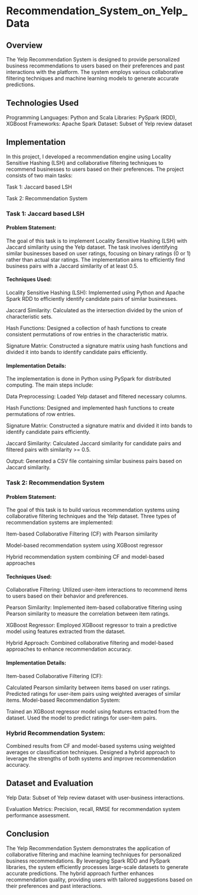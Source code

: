 # Recommendation_System_on_Yelp_Data

## Overview
The Yelp Recommendation System is designed to provide personalized business recommendations to users based on their preferences and past interactions with the platform. The system employs various collaborative filtering techniques and machine learning models to generate accurate predictions.

## Technologies Used
Programming Languages: Python and Scala
Libraries: PySpark (RDD), XGBoost
Frameworks: Apache Spark
Dataset: Subset of Yelp review dataset

## Implementation

In this project, I developed a recommendation engine using Locality Sensitive Hashing (LSH) and collaborative filtering techniques to recommend businesses to users based on their preferences. The project consists of two main tasks:

Task 1: Jaccard based LSH

Task 2: Recommendation System

### Task 1: Jaccard based LSH

#### Problem Statement:

The goal of this task is to implement Locality Sensitive Hashing (LSH) with Jaccard similarity using the Yelp dataset. The task involves identifying similar businesses based on user ratings, focusing on binary ratings (0 or 1) rather than actual star ratings. The implementation aims to efficiently find business pairs with a Jaccard similarity of at least 0.5.

#### Techniques Used:

Locality Sensitive Hashing (LSH): Implemented using Python and Apache Spark RDD to efficiently identify candidate pairs of similar businesses.

Jaccard Similarity: Calculated as the intersection divided by the union of characteristic sets.

Hash Functions: Designed a collection of hash functions to create consistent permutations of row entries in the characteristic matrix.

Signature Matrix: Constructed a signature matrix using hash functions and divided it into bands to identify candidate pairs efficiently.

#### Implementation Details:

The implementation is done in Python using PySpark for distributed computing. The main steps include:

Data Preprocessing: Loaded Yelp dataset and filtered necessary columns.

Hash Functions: Designed and implemented hash functions to create permutations of row entries.

Signature Matrix: Constructed a signature matrix and divided it into bands to identify candidate pairs efficiently.

Jaccard Similarity: Calculated Jaccard similarity for candidate pairs and filtered pairs with similarity >= 0.5.

Output: Generated a CSV file containing similar business pairs based on Jaccard similarity.

### Task 2: Recommendation System

#### Problem Statement:

The goal of this task is to build various recommendation systems using collaborative filtering techniques and the Yelp dataset. Three types of recommendation systems are implemented:

Item-based Collaborative Filtering (CF) with Pearson similarity

Model-based recommendation system using XGBoost regressor

Hybrid recommendation system combining CF and model-based approaches

#### Techniques Used:

Collaborative Filtering: Utilized user-item interactions to recommend items to users based on their behavior and preferences.

Pearson Similarity: Implemented item-based collaborative filtering using Pearson similarity to measure the correlation between item ratings.

XGBoost Regressor: Employed XGBoost regressor to train a predictive model using features extracted from the dataset.

Hybrid Approach: Combined collaborative filtering and model-based approaches to enhance recommendation accuracy.

#### Implementation Details:

Item-based Collaborative Filtering (CF):

Calculated Pearson similarity between items based on user ratings.
Predicted ratings for user-item pairs using weighted averages of similar items.
Model-based Recommendation System:

Trained an XGBoost regressor model using features extracted from the dataset.
Used the model to predict ratings for user-item pairs.

### Hybrid Recommendation System:

Combined results from CF and model-based systems using weighted averages or classification techniques.
Designed a hybrid approach to leverage the strengths of both systems and improve recommendation accuracy.

## Dataset and Evaluation
Yelp Data: Subset of Yelp review dataset with user-business interactions.

Evaluation Metrics: Precision, recall, RMSE for recommendation system performance assessment.

## Conclusion
The Yelp Recommendation System demonstrates the application of collaborative filtering and machine learning techniques for personalized business recommendations. By leveraging Spark RDD and PySpark libraries, the system efficiently processes large-scale datasets to generate accurate predictions. The hybrid approach further enhances recommendation quality, providing users with tailored suggestions based on their preferences and past interactions.
